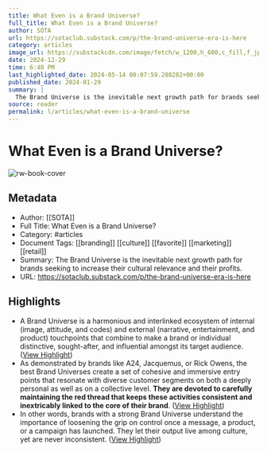 ```yaml
---
title: What Even is a Brand Universe?
full_title: What Even is a Brand Universe?
author: SOTA
url: https://sotaclub.substack.com/p/the-brand-universe-era-is-here
category: articles
image_url: https://substackcdn.com/image/fetch/w_1200,h_600,c_fill,f_jpg,q_auto:good,fl_progressive:steep,g_auto/https%3A%2F%2Fsubstack-post-media.s3.amazonaws.com%2Fpublic%2Fimages%2F3ff42f39-f5b5-4d3f-95c2-e052746a2943_600x750.gif
date: 2024-12-29
time: 6:40 PM
last_highlighted_date: 2024-05-14 08:07:59.280282+00:00
published_date: 2024-01-29
summary: |
  The Brand Universe is the inevitable next growth path for brands seeking to increase their cultural relevance and their profits.
source: reader
permalink: l/articles/what-even-is-a-brand-universe
---
```

# What Even is a Brand Universe?

![rw-book-cover](https://substackcdn.com/image/fetch/w_1200,h_600,c_fill,f_jpg,q_auto:good,fl_progressive:steep,g_auto/https%3A%2F%2Fsubstack-post-media.s3.amazonaws.com%2Fpublic%2Fimages%2F3ff42f39-f5b5-4d3f-95c2-e052746a2943_600x750.gif)

## Metadata
- Author: [[SOTA]]
- Full Title: What Even is a Brand Universe?
- Category: #articles
- Document Tags: [[branding]] [[culture]] [[favorite]] [[marketing]] [[retail]] 
- Summary: The Brand Universe is the inevitable next growth path for brands seeking to increase their cultural relevance and their profits.
- URL: https://sotaclub.substack.com/p/the-brand-universe-era-is-here

## Highlights
- A Brand Universe is a harmonious and interlinked ecosystem of internal (image, attitude, and codes) and external (narrative, entertainment, and product) touchpoints that combine to make a brand or individual distinctive, sought-after, and influential amongst its target audience. ([View Highlight](https://read.readwise.io/read/01hxv243kza24a6798gfk15jej))
- As demonstrated by brands like A24, Jacquemus, or Rick Owens, the best Brand Universes create a set of cohesive and immersive entry points that resonate with diverse customer segments on both a deeply personal as well as on a collective level. **They are devoted to carefully maintaining the red thread that keeps these activities consistent and inextricably linked to the core of their brand**. ([View Highlight](https://read.readwise.io/read/01hxv260vnrfrqj8t83952ped0))
- In other words, brands with a strong Brand Universe understand the importance of loosening the grip on control once a message, a product, or a campaign has launched. They let their output live among culture, yet are never inconsistent. ([View Highlight](https://read.readwise.io/read/01hxv29qndxct9vemm07pat3tq))


